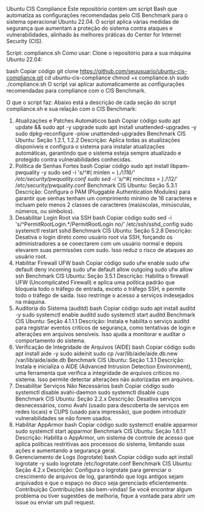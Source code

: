 Ubuntu CIS Compliance
Este repositório contém um script Bash que automatiza as configurações recomendadas pelo CIS Benchmark para o sistema operacional Ubuntu 22.04. O script aplica várias medidas de segurança que aumentam a proteção do sistema contra ataques e vulnerabilidades, alinhado às melhores práticas do Center for Internet Security (CIS).

Script: compliance.sh
Como usar:
Clone o repositório para a sua máquina Ubuntu 22.04:

bash
Copiar código
git clone https://github.com/seuusuario/ubuntu-cis-compliance.git
cd ubuntu-cis-compliance
chmod +x compliance.sh
sudo ./compliance.sh
O script vai aplicar automaticamente as configurações recomendadas para compliance com o CIS Benchmark.

O que o script faz:
Abaixo está a descrição de cada seção do script compliance.sh e sua relação com o CIS Benchmark:

1. Atualizações e Patches Automáticos
bash
Copiar código
sudo apt update && sudo apt -y upgrade
sudo apt install unattended-upgrades -y
sudo dpkg-reconfigure -plow unattended-upgrades
Benchmark CIS Ubuntu: Seção 1.2.1, 1.2.2
Descrição: Aplica todas as atualizações disponíveis e configura o sistema para instalar atualizações automáticas, garantindo que o sistema esteja sempre atualizado e protegido contra vulnerabilidades conhecidas.
2. Política de Senhas Fortes
bash
Copiar código
sudo apt install libpam-pwquality -y
sudo sed -i 's/^#\( minlen = \).*/\116/' /etc/security/pwquality.conf
sudo sed -i 's/^#\( minclass = \).*/\12/' /etc/security/pwquality.conf
Benchmark CIS Ubuntu: Seção 5.3.1
Descrição: Configura o PAM (Pluggable Authentication Modules) para garantir que senhas tenham um comprimento mínimo de 16 caracteres e incluam pelo menos 2 classes de caracteres (maiúsculas, minúsculas, números, ou símbolos).
3. Desabilitar Login Root via SSH
bash
Copiar código
sudo sed -i 's/^PermitRootLogin.*/PermitRootLogin no/' /etc/ssh/sshd_config
sudo systemctl restart sshd
Benchmark CIS Ubuntu: Seção 5.2.8
Descrição: Desativa o login direto como usuário root via SSH, forçando os administradores a se conectarem com um usuário normal e depois elevarem suas permissões com sudo. Isso reduz o risco de ataques ao usuário root.
4. Habilitar Firewall UFW
bash
Copiar código
sudo ufw enable
sudo ufw default deny incoming
sudo ufw default allow outgoing
sudo ufw allow ssh
Benchmark CIS Ubuntu: Seção 3.5.1
Descrição: Habilita o firewall UFW (Uncomplicated Firewall) e aplica uma política padrão que bloqueia todo o tráfego de entrada, exceto o tráfego SSH, e permite todo o tráfego de saída. Isso restringe o acesso a serviços indesejados na máquina.
5. Auditoria do Sistema (auditd)
bash
Copiar código
sudo apt install auditd -y
sudo systemctl enable auditd
sudo systemctl start auditd
Benchmark CIS Ubuntu: Seção 4.1.1.1
Descrição: Instala e habilita o serviço auditd para registrar eventos críticos de segurança, como tentativas de login e alterações em arquivos sensíveis. Isso ajuda a monitorar e auditar o comportamento do sistema.
6. Verificação de Integridade de Arquivos (AIDE)
bash
Copiar código
sudo apt install aide -y
sudo aideinit
sudo cp /var/lib/aide/aide.db.new /var/lib/aide/aide.db
Benchmark CIS Ubuntu: Seção 1.3.1
Descrição: Instala e inicializa o AIDE (Advanced Intrusion Detection Environment), uma ferramenta que verifica a integridade de arquivos críticos no sistema. Isso permite detectar alterações não autorizadas em arquivos.
7. Desabilitar Serviços Não Necessários
bash
Copiar código
sudo systemctl disable avahi-daemon
sudo systemctl disable cups
Benchmark CIS Ubuntu: Seção 2.2.x
Descrição: Desativa serviços desnecessários, como Avahi (usado para descoberta de serviços em redes locais) e CUPS (usado para impressão), que podem introduzir vulnerabilidades se não forem usados.
8. Habilitar AppArmor
bash
Copiar código
sudo systemctl enable apparmor
sudo systemctl start apparmor
Benchmark CIS Ubuntu: Seção 1.6.1.1
Descrição: Habilita o AppArmor, um sistema de controle de acesso que aplica políticas restritivas aos processos do sistema, limitando suas ações e aumentando a segurança geral.
9. Gerenciamento de Logs (logrotate)
bash
Copiar código
sudo apt install logrotate -y
sudo logrotate /etc/logrotate.conf
Benchmark CIS Ubuntu: Seção 4.2.x
Descrição: Configura o logrotate para gerenciar o crescimento de arquivos de log, garantindo que logs antigos sejam arquivados e que o espaço no disco seja gerenciado eficientemente.
Contribuição
Contribuições são bem-vindas! Se você encontrar algum problema ou tiver sugestões de melhoria, fique à vontade para abrir um issue ou enviar um pull request.
